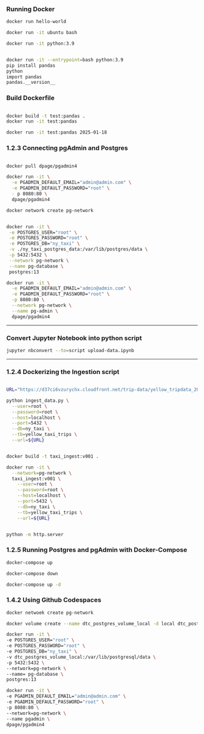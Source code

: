### Running Docker

```bash
docker run hello-world

docker run -it ubuntu bash

docker run -it python:3.9
```

```bash

docker run -it --entrypoint=bash python:3.9
pip install pandas
python
import pandas
pandas.__version__

```

### Build Dockerfile

```bash

docker build -t test:pandas .
docker run -it test:pandas

docker run -it test:pandas 2025-01-18

```

### 1.2.3 Connecting pgAdmin and Postgres

```bash

docker pull dpage/pgadmin4

docker run -it \
  -e PGADMIN_DEFAULT_EMAIL="admin@admin.com" \
  -e PGADMIN_DEFAULT_PASSWORD="root" \
  - p 8080:80 \
  dpage/pgadmin4

```

```bash
docker network create pg-network
```

```bash

docker run -it \
 -e POSTGRES_USER="root" \
 -e POSTGRES_PASSWORD="root" \
 -e POSTGRES_DB="ny_taxi" \
 -v ./ny_taxi_postgres_data:/var/lib/postgres/data \
 -p 5432:5432 \
 --network pg-network \
 --name pg-database \
 postgres:13

docker run -it \
  -e PGADMIN_DEFAULT_EMAIL="admin@admin.com" \
  -e PGADMIN_DEFAULT_PASSWORD="root" \
  -p 8080:80 \
  --network pg-network \
  --name pg-admin \
  dpage/pgadmin4

```

---

### Convert Jupyter Notebook into python script

```bash
jupyter nbconvert --to=script upload-data.ipynb
```

---

### 1.2.4 Dockerizing the Ingestion script

```bash

URL="https://d37ci6vzurychx.cloudfront.net/trip-data/yellow_tripdata_2024-01.parquet"

python ingest_data.py \
  --user=root \
  --password=root \
  --host=localhost \
  --port=5432 \
  --db=ny_taxi \
  --tb=yellow_taxi_trips \
  --url=${URL}

```

```bash

docker build -t taxi_ingest:v001 .

docker run -it \
  --network=pg-network \
  taxi_ingest:v001 \
    --user=root \
    --password=root \
    --host=localhost \
    --port=5432 \
    --db=ny_taxi \
    --tb=yellow_taxi_trips \
    --url=${URL}

```

```bash

python -m http.server

```

### 1.2.5 Running Postgres and pgAdmin with Docker-Compose

```bash
docker-compose up

docker-compose down

docker-compose up -d
```

### 1.4.2 Using Github Codespaces

```bash
docker netwoek create pg-network

docker volume create --name dtc_postgres_volume_local -d local dtc_postgres_volume_local

docker run -it \
-e POSTGRES_USER="root" \
-e POSTGRES_PASSWORD="root" \
-e POSTGRES_DB="ny_taxi" \
-v dtc_postgres_volume_local:/var/lib/postgresql/data \
-p 5432:5432 \
--network=pg-network \
--name= pg-database \
postgres:13

docker run -it \
-e PGADMIN_DEFAULT_EMAIL="admin@admin.com" \
-e PGADMIN_DEFAULT_PASSWORD="root" \
-p 8080:80 \
--network=pg-network \
--name pgadmin \
dpage/pgadmin4
```
